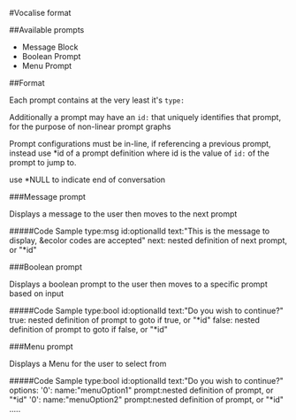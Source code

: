#Vocalise format

##Available prompts

* Message Block
* Boolean Prompt
* Menu Prompt

##Format

Each prompt contains at the very least it's `type:`

Additionally a prompt may have an `id:` that uniquely identifies that prompt, for the purpose of non-linear prompt graphs

Prompt configurations must be in-line, if referencing a previous prompt, instead use *id of a prompt definition where id is the value of `id:` of the prompt to jump to.

use *NULL to indicate end of conversation

###Message prompt

Displays a message to the user then moves to the next prompt

#####Code Sample
    type:msg
    id:optionalId
    text:"This is the message to display, &ecolor codes are accepted"
    next: nested definition of next prompt, or "*id"

###Boolean prompt

Displays a boolean prompt to the user then moves to a specific prompt based on input

#####Code Sample
    type:bool
    id:optionalId
    text:"Do you wish to continue?"
    true: nested definition of prompt to goto if true, or "*id"
    false: nested definition of prompt to goto if false, or "*id"

###Menu prompt

Displays a Menu for the user to select from

#####Code Sample
    type:bool
    id:optionalId
    text:"Do you wish to continue?"
    options:
      '0':
        name:"menuOption1"
        prompt:nested definition of prompt, or "*id"
      '0':
        name:"menuOption2"
        prompt:nested definition of prompt, or "*id"
      .....